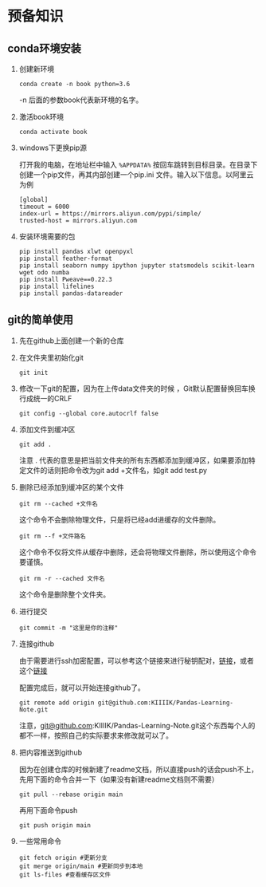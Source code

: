 # 预备知识

## conda环境安装



1. 创建新环境

   ```
   conda create -n book python=3.6
   ```

   -n 后面的参数book代表新环境的名字。

2. 激活book环境

   ```
   conda activate book
   ```

3. windows下更换pip源

   打开我的电脑，在地址栏中输入 `%APPDATA%` 按回车跳转到目标目录。在目录下创建一个pip文件，再其内部创建一个pip.ini 文件。输入以下信息。以阿里云为例

   ```
   [global]
   timeout = 6000
   index-url = https://mirrors.aliyun.com/pypi/simple/
   trusted-host = mirrors.aliyun.com
   ```

4. 安装环境需要的包

   ```
   pip install pandas xlwt openpyxl
   pip install feather-format
   pip install seaborn numpy ipython jupyter statsmodels scikit-learn wget odo numba
   pip install Pweave==0.22.3
   pip install lifelines
   pip install pandas-datareader
   ```

   

## git的简单使用

1. 先在github上面创建一个新的仓库

2. 在文件夹里初始化git

   ```
   git init
   ```

3. 修改一下git的配置，因为在上传data文件夹的时候 ，Git默认配置替换回车换行成统一的CRLF 

   ```
   git config --global core.autocrlf false
   ```

4. 添加文件到缓冲区

   ```
   git add .
   ```

   注意 . 代表的意思是把当前文件夹的所有东西都添加到缓冲区，如果要添加特定文件的话则把命令改为git add +文件名，如git add test.py

5. 删除已经添加到缓冲区的某个文件

   ```
   git rm --cached +文件名
   ```

   这个命令不会删除物理文件，只是将已经add进缓存的文件删除。

   ```
   git rm --f +文件路名
   ```

   这个命令不仅将文件从缓存中删除，还会将物理文件删除，所以使用这个命令要谨慎。

   ```
   git rm -r --cached 文件名
   ```

   这个命令是删除整个文件夹。

6. 进行提交

   ```
   git commit -m "这里是你的注释"
   ```

7. 连接github

   由于需要进行ssh加密配置，可以参考这个链接来进行秘钥配对，[链接](https://www.jianshu.com/p/dd3be8cb5b90)，或者这个[链接](https://blog.51cto.com/u_14397532/3018002)

   配置完成后，就可以开始连接github了。

   ```
   git remote add origin git@github.com:KIIIIK/Pandas-Learning-Note.git
   ```

   注意，git@github.com:KIIIIK/Pandas-Learning-Note.git这个东西每个人的都不一样，按照自己的实际要求来修改就可以了。 
   
8. 把内容推送到github

   因为在创建仓库的时候新建了readme文档，所以直接push的话会push不上，先用下面的命令合并一下（如果没有新建readme文档则不需要）
   
   ```
   git pull --rebase origin main
   ```
   
   再用下面命令push
   
   ```
   git push origin main
   ```
   
9. 一些常用命令

   ```
   git fetch origin #更新分支
   git merge origin/main #更新同步到本地
   git ls-files #查看缓存区文件
   
   ```

   
